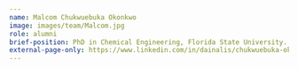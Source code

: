 ```yaml
---
name: Malcom Chukwuebuka Okonkwo 
image: images/team/Malcom.jpg
role: alumni
brief-position: PhD in Chemical Engineering, Florida State University.
external-page-only: https://www.linkedin.com/in/dainalis/chukwuebuka-okonkwo-673a9021b
---
```


